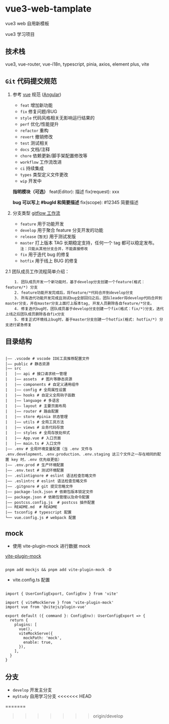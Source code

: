 # vue3-web-tamplate

vue3 web 自用新模板

vue3 学习项目

## 技术栈

vue3, vue-router, vue-i18n, typescript, pinia, axios, element plus, vite

## `Git` 代码提交规范

1. 参考 [vue](https://github.com/vuejs/vue/blob/dev/.github/COMMIT_CONVENTION.md) 规范 ([Angular](https://github.com/conventional-changelog/conventional-changelog/tree/master/packages/conventional-changelog-angular))

   - `feat` 增加新功能
   - `fix` 修复问题/BUG
   - `style` 代码风格相关无影响运行结果的
   - `perf` 优化/性能提升
   - `refactor` 重构
   - `revert` 撤销修改
   - `test` 测试相关
   - `docs` 文档/注释
   - `chore` 依赖更新/脚手架配置修改等
   - `workflow` 工作流改进
   - `ci` 持续集成
   - `types` 类型定义文件更改
   - `wip` 开发中

   **指明模块（可选）**
   feat(Editor): 描述
   fix(request): xxx

   **bug 可以写上 #bugId 和简要描述**
   fix(scope): #12345 简要描述

2. 分支类型 [gitflow 工作流](https://blog.csdn.net/sunyctf/article/details/130587970)
   - `feature` 用于功能开发
   - `develop` 用于聚合 feature 分支开发的功能
   - `release` (`暂无`) 用于测试发版
   - `master` 打上版本 TAG 长期稳定支持，任何一个 tag 都可以稳定发布。 `注：只能从其他分支合并，不能直接修改`
   - `fix` 用于迭代 bug 的修复
   - `hotfix` 用于线上 BUG 的修复

2.1 团队成员工作流程简单介绍：

```流程
    1. 团队成员开发一个新功能时，基于develop分支创建一个feature(格式：feature/*) 分支
    2. feature功能开发完成后，将feature/*代码合并到develop分支
    3. 所有迭代功能开发完成且测试bug全部回归之后，团队leader将develop代码合并到master分支，并在master分支上面打上版本tag, 开发人员删除各自feature/*分支。
    4. 修复迭代bug时，团队成员基于develop分支创建一个fix(格式：fix/*)分支，迭代上线之后团队成员删除各自fix分支
    5. 修复正式环境线上bug时，基于master分支创建一个hotfix(格式: hotfix/*) 分支进行紧急修复
```

## 目录结构

```目录

|—— .vscode # vscode IDE工具推荐配置文件
│—— public # 静态资源
|—— src
│   |—— api # 接口请求统一管理
|   |—— assets  # 图片等静态资源
|   |—— components # 自定义通用组件
|   |—— config # 全局属性设置
|   |—— hooks # 自定义全局钩子函数
|   |—— language # 多语言
|   |—— layout # 主要页面布局
|   |—— router # 路由配置
|   |—— store #pinia 状态管理
|   |—— utils # 全局工具方法
|   |—— views # 业务代码存放
|   |—— styles # 全局存放处样式
|   |—— App.vue # 入口页面
|   |—— main.ts # 入口文件
|—— .env # 全局环境变量配置（当 .env 文件与 .env.development、.env.production、.env.staging 这三个文件之一存在相同的配置 key 时，.env 优先级更低）
|—— .env.prod # 生产环境配置
|—— .env.test # 测试环境配置
|—— .eslintignore # eslint 语法检查忽略文件
|—— .eslintrc # eslint 语法检查忽略文件
|—— .gitgnore # git 提交忽略文件
|—— package-lock.json # 依赖包版本锁定文件
|—— package.json # 依赖包管理以及命令配置
|—— postcss.config.js  # postcss 插件配置
|—— README.md  # README
|—— tsconfig # typescript 配置
└── vue.config.js # webpack 配置

```

## mock

- 使用 vite-plugin-mock 进行数据 mock

[vite-plugin-mock](https://github.com/vbenjs/vite-plugin-mock/blob/main/README.zh_CN.md)

```mock

pnpm add mockjs && pnpm add vite-plugin-mock -D
```

- vite.config.ts 配置

```config

import { UserConfigExport, ConfigEnv } from 'vite'

import { viteMockServe } from 'vite-plugin-mock'
import vue from '@vitejs/plugin-vue'

export default ({ command }: ConfigEnv): UserConfigExport => {
  return {
    plugins: [
      vue(),
      viteMockServe({
        mockPath: 'mock',
        enable: true,
      }),
    ],
  }
}
```

## 分支

- `develop` 开发主分支
- `myStudy` 自用学习分支
  <<<<<<< HEAD

=======

> > > > > > > origin/develop
